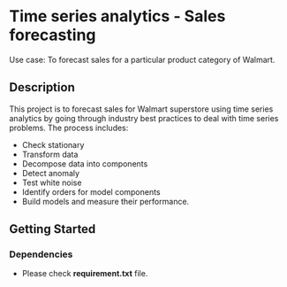 # Time series analytics - Sales forecasting

Use case: To forecast sales for a particular product category of Walmart.

## Description

This project is to forecast sales for Walmart superstore using time series analytics by going through industry best practices to deal with time series problems. The process includes:

-   Check stationary
-   Transform data
-   Decompose data into components
-   Detect anomaly
-   Test white noise
-   Identify orders for model components
-   Build models and measure their performance.

## Getting Started

### Dependencies

* Please check **requirement.txt** file.
